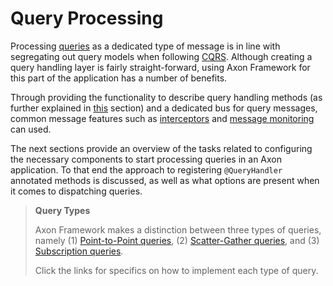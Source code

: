 # Query Processing

Processing [queries](../messaging-concepts/messaging-concepts.md#queries) as a dedicated type of message is in line with
 segregating out query models when following [CQRS](../../introduction/architecture-overview/ddd-cqrs-concepts.md). 
Although creating a query handling layer is fairly straight-forward, 
 using Axon Framework for this part of the application has a number of benefits.
 
Through providing the functionality to describe query handling methods
 (as further explained in [this](../../implementing-domain-logic/query-handling/query-handling.md) section) 
 and a dedicated bus for query messages, 
 common message features such as [interceptors](../messaging-concepts/message-intercepting.md) and
  [message monitoring](../../operations-guide/production-considerations/monitoring-and-metrics.md) can used.

The next sections provide an overview of the tasks related to configuring the necessary components to start processing
 queries in an Axon application.
To that end the approach to registering `@QueryHandler` annotated methods is discussed,
 as well as what options are present when it comes to dispatching queries.

> **Query Types**
> 
> Axon Framework makes a distinction between three types of queries,
>  namely (1) [Point-to-Point queries](../../implementing-domain-logic/query-handling/dispatching-queries.md#point-to-point-queries),
>  (2) [Scatter-Gather queries](../../implementing-domain-logic/query-handling/dispatching-queries.md#scatter-gather-queries), 
>  and (3) [Subscription queries](../../implementing-domain-logic/query-handling/dispatching-queries.md#subscription-queries).
> 
> Click the links for specifics on how to implement each type of query.
